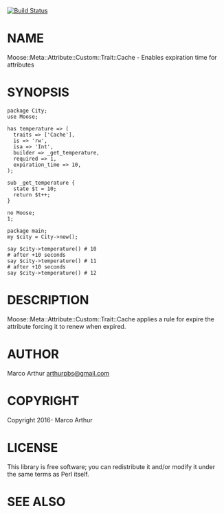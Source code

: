 [![Build Status](https://travis-ci.org/marcoarthur/expire-cache-trait.svg?branch=master)](https://travis-ci.org/marcoarthur/expire-cache-trait)

# NAME

Moose::Meta::Attribute::Custom::Trait::Cache - Enables expiration time for attributes

# SYNOPSIS

    package City;
    use Moose;

    has temperature => (
      traits => ['Cache'],
      is => 'rw',
      isa => 'Int',
      builder => _get_temperature,
      required => 1,
      expiration_time => 10,
    );

    sub _get_temperature {
      state $t = 10;
      return $t++;
    }

    no Moose;
    1;

    package main;
    my $city = City->new();

    say $city->temperature() # 10
    # after +10 seconds
    say $city->temperature() # 11
    # after +10 seconds
    say $city->temperature() # 12

# DESCRIPTION

Moose::Meta::Attribute::Custom::Trait::Cache applies a rule for expire the attribute
forcing it to renew when expired.

# AUTHOR

Marco Arthur <arthurpbs@gmail.com>

# COPYRIGHT

Copyright 2016- Marco Arthur

# LICENSE

This library is free software; you can redistribute it and/or modify
it under the same terms as Perl itself.

# SEE ALSO
